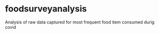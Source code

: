 # foodsurveyanalysis
Analysis of raw data captured for most frequent food item consumed durig covid 
